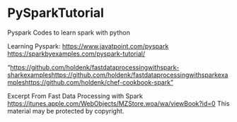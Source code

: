 # PySparkTutorial
Pyspark Codes to learn spark with python

Learning Pyspark:
https://www.javatpoint.com/pyspark
https://sparkbyexamples.com/pyspark-tutorial/


“https://github.com/holdenk/fastdataprocessingwithspark-sharkexampleshttps://github.com/holdenk/fastdataprocessingwithsparkexampleshttps://github.com/holdenk/chef-cookbook-spark”

Excerpt From
Fast Data Processing with Spark
https://itunes.apple.com/WebObjects/MZStore.woa/wa/viewBook?id=0
This material may be protected by copyright.
